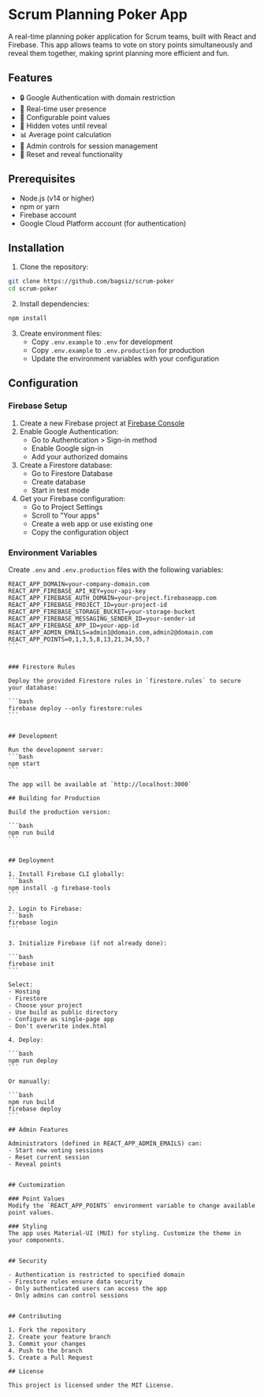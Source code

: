 # Scrum Planning Poker App

A real-time planning poker application for Scrum teams, built with React and Firebase. This app allows teams to vote on story points simultaneously and reveal them together, making sprint planning more efficient and fun.

## Features

- 🔒 Google Authentication with domain restriction
- 👥 Real-time user presence
- 🎯 Configurable point values
- 👀 Hidden votes until reveal
- 📊 Average point calculation
- 👑 Admin controls for session management
- 🔄 Reset and reveal functionality

## Prerequisites

- Node.js (v14 or higher)
- npm or yarn
- Firebase account
- Google Cloud Platform account (for authentication)

## Installation

1. Clone the repository:
```bash
git clone https://github.com/bagsiz/scrum-poker
cd scrum-poker
```

2. Install dependencies:
```bash
npm install
```

3. Create environment files:
   - Copy `.env.example` to `.env` for development
   - Copy `.env.example` to `.env.production` for production
   - Update the environment variables with your configuration

## Configuration

### Firebase Setup

1. Create a new Firebase project at [Firebase Console](https://console.firebase.google.com/)
2. Enable Google Authentication:
   - Go to Authentication > Sign-in method
   - Enable Google sign-in
   - Add your authorized domains
3. Create a Firestore database:
   - Go to Firestore Database
   - Create database
   - Start in test mode
4. Get your Firebase configuration:
   - Go to Project Settings
   - Scroll to "Your apps"
   - Create a web app or use existing one
   - Copy the configuration object


### Environment Variables

Create `.env` and `.env.production` files with the following variables:

````env
REACT_APP_DOMAIN=your-company-domain.com
REACT_APP_FIREBASE_API_KEY=your-api-key
REACT_APP_FIREBASE_AUTH_DOMAIN=your-project.firebaseapp.com
REACT_APP_FIREBASE_PROJECT_ID=your-project-id
REACT_APP_FIREBASE_STORAGE_BUCKET=your-storage-bucket
REACT_APP_FIREBASE_MESSAGING_SENDER_ID=your-sender-id
REACT_APP_FIREBASE_APP_ID=your-app-id
REACT_APP_ADMIN_EMAILS=admin1@domain.com,admin2@domain.com
REACT_APP_POINTS=0,1,3,5,8,13,21,34,55,?
```


### Firestore Rules

Deploy the provided Firestore rules in `firestore.rules` to secure your database:

```bash
firebase deploy --only firestore:rules
```


## Development

Run the development server:
```bash
npm start
```

The app will be available at `http://localhost:3000`

## Building for Production

Build the production version:

```bash
npm run build
```


## Deployment

1. Install Firebase CLI globally:
```bash
npm install -g firebase-tools
```

2. Login to Firebase:
```bash
firebase login
```

3. Initialize Firebase (if not already done):

```bash
firebase init
```

Select:
- Hosting
- Firestore
- Choose your project
- Use build as public directory
- Configure as single-page app
- Don't overwrite index.html

4. Deploy:

```bash
npm run deploy
```

Or manually:

```bash
npm run build
firebase deploy
```

## Admin Features

Administrators (defined in REACT_APP_ADMIN_EMAILS) can:
- Start new voting sessions
- Reset current session
- Reveal points


## Customization

### Point Values
Modify the `REACT_APP_POINTS` environment variable to change available point values.

### Styling
The app uses Material-UI (MUI) for styling. Customize the theme in your components.


## Security

- Authentication is restricted to specified domain
- Firestore rules ensure data security
- Only authenticated users can access the app
- Only admins can control sessions


## Contributing

1. Fork the repository
2. Create your feature branch
3. Commit your changes
4. Push to the branch
5. Create a Pull Request

## License

This project is licensed under the MIT License.